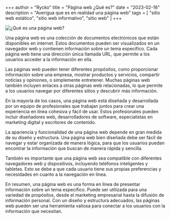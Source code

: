 +++
author = "Rycko"
title = "Página web ¿Qué es?"
date = "2023-02-16"
description = "Averigua que es en realidad una página web"
tags = [
    "sitio web estático",
    "sitio web informativo",
		"sitio web"
]
+++

<script async src="https://pagead2.googlesyndication.com/pagead/js/adsbygoogle.js?client=ca-pub-5337517241673026"
     crossorigin="anonymous"></script>
<!-- Anuncios en el blog de Rycko -->

<ins class="adsbygoogle"
     style="display:block"
     data-ad-client="ca-pub-5337517241673026"
     data-ad-slot="5359573623"
     data-ad-format="auto"
     data-full-width-responsive="true"></ins>

<script>
     (adsbygoogle = window.adsbygoogle || []).push({});
</script>

![¿Qué es una página web?][def]

[def]: /images/pagina-web-que-es.png

Una página web es una colección de documentos electrónicos que están disponibles en internet. Estos documentos pueden ser visualizados en un navegador web y contienen información sobre un tema específico. Cada página web tiene una dirección única llamada URL, que permite a los usuarios acceder a la información en ella.

Las páginas web pueden tener diferentes propósitos, como proporcionar información sobre una empresa, mostrar productos y servicios, compartir noticias y opiniones, o simplemente entretener. Muchas páginas web también incluyen enlaces a otras páginas web relacionadas, lo que permite a los usuarios navegar por diferentes sitios y descubrir más información.

En la mayoría de los casos, una página web está diseñada y desarrollada por un equipo de profesionales que trabajan juntos para crear una experiencia en línea cohesiva y fácil de usar. Estos profesionales pueden incluir diseñadores web, desarrolladores de software, especialistas en marketing digital y escritores de contenido.

La apariencia y funcionalidad de una página web depende en gran medida de su diseño y estructura. Una página web bien diseñada debe ser fácil de navegar y estar organizada de manera lógica, para que los usuarios puedan encontrar la información que buscan de manera rápida y sencilla.

También es importante que una página web sea compatible con diferentes navegadores web y dispositivos, incluyendo teléfonos inteligentes y tabletas. Esto se debe a que cada usuario tiene sus propias preferencias y necesidades en cuanto a la navegación en línea.

En resumen, una página web es una forma en línea de presentar información sobre un tema específico. Puede ser utilizada para una variedad de propósitos, desde el marketing empresarial hasta la difusión de información personal. Con un diseño y estructura adecuados, las páginas web pueden ser una herramienta valiosa para conectar a los usuarios con la información que necesitan.
